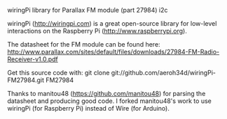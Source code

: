 wiringPi library for Parallax FM module (part 27984)   i2c

wiringPi (http://wiringpi.com) is a great open-source library for low-level interactions on the Raspberry Pi (http://www.raspberrypi.org).

The datasheet for the FM module can be found here:
  http://www.parallax.com/sites/default/files/downloads/27984-FM-Radio-Receiver-v1.0.pdf

Get this source code with:
  git clone git://github.com/aeroh34d/wiringPi-FM27984.git FM27984

Thanks to manitou48 (https://github.com/manitou48) for parsing the datasheet and producing good code. I forked manitou48's work to use wiringPi (for Raspberry Pi) instead of Wire (for Arduino).

